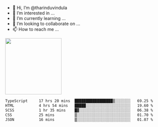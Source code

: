 - 👋 Hi, I’m @tharinduvindula
- 👀 I’m interested in ...
- 🌱 I’m currently learning ...
- 💞️ I’m looking to collaborate on ...
- 📫 How to reach me ...

<!---
tharinduvindula/tharinduvindula is a ✨ special ✨ repository because its `README.md` (this file) appears on your GitHub profile.
You can click the Preview link to take a look at your changes.
--->

<img height="180em" src="https://github-readme-stats.vercel.app/api?username=tharinduvindula&show_icons=true&hide_border=false&&count_private=true&include_all_commits=true" />


<!--START_SECTION:waka-->

```txt
TypeScript     17 hrs 20 mins  █████████████████▒░░░░░░░   69.25 %
HTML           4 hrs 54 mins   █████░░░░░░░░░░░░░░░░░░░░   19.60 %
SCSS           1 hr 35 mins    █▓░░░░░░░░░░░░░░░░░░░░░░░   06.38 %
CSS            25 mins         ▒░░░░░░░░░░░░░░░░░░░░░░░░   01.70 %
JSON           16 mins         ▒░░░░░░░░░░░░░░░░░░░░░░░░   01.07 %
```

<!--END_SECTION:waka-->
